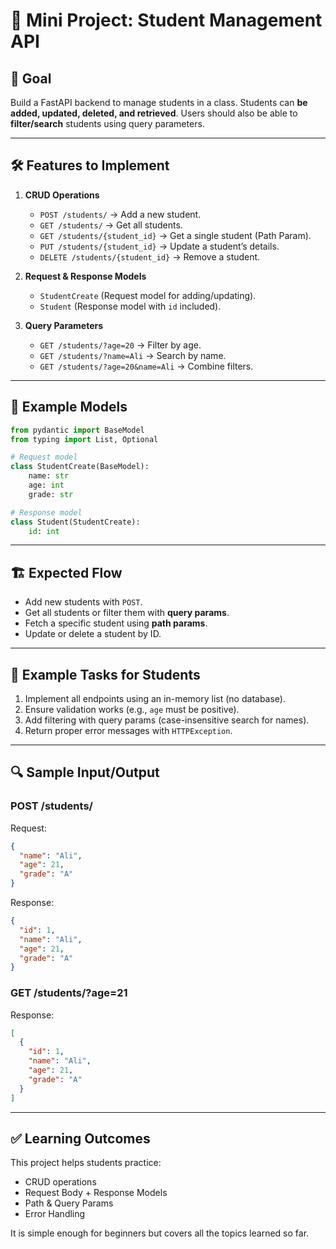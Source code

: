 # 📘 Mini Project: Student Management API

## 🎯 Goal

Build a FastAPI backend to manage students in a class. Students can **be added, updated, deleted, and retrieved**. Users should also be able to **filter/search** students using query parameters.

---

## 🛠 Features to Implement

1. **CRUD Operations**

   * `POST /students/` → Add a new student.
   * `GET /students/` → Get all students.
   * `GET /students/{student_id}` → Get a single student (Path Param).
   * `PUT /students/{student_id}` → Update a student’s details.
   * `DELETE /students/{student_id}` → Remove a student.

2. **Request & Response Models**

   * `StudentCreate` (Request model for adding/updating).
   * `Student` (Response model with `id` included).

3. **Query Parameters**

   * `GET /students/?age=20` → Filter by age.
   * `GET /students/?name=Ali` → Search by name.
   * `GET /students/?age=20&name=Ali` → Combine filters.

---

## 📂 Example Models

```python
from pydantic import BaseModel
from typing import List, Optional

# Request model
class StudentCreate(BaseModel):
    name: str
    age: int
    grade: str

# Response model
class Student(StudentCreate):
    id: int
```

---

## 🏗 Expected Flow

* Add new students with `POST`.
* Get all students or filter them with **query params**.
* Fetch a specific student using **path params**.
* Update or delete a student by ID.

---

## 🌟 Example Tasks for Students

1. Implement all endpoints using an in-memory list (no database).
2. Ensure validation works (e.g., `age` must be positive).
3. Add filtering with query params (case-insensitive search for names).
4. Return proper error messages with `HTTPException`.

---

## 🔍 Sample Input/Output

### **POST /students/**

Request:

```json
{
  "name": "Ali",
  "age": 21,
  "grade": "A"
}
```

Response:

```json
{
  "id": 1,
  "name": "Ali",
  "age": 21,
  "grade": "A"
}
```

### **GET /students/?age=21**

Response:

```json
[
  {
    "id": 1,
    "name": "Ali",
    "age": 21,
    "grade": "A"
  }
]
```

---

## ✅ Learning Outcomes

This project helps students practice:

* CRUD operations
* Request Body + Response Models
* Path & Query Params
* Error Handling

It is simple enough for beginners but covers all the topics learned so far.
